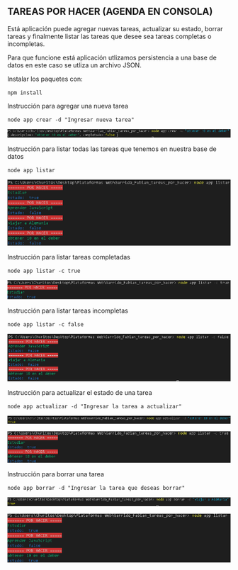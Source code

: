 ## TAREAS POR HACER (AGENDA EN CONSOLA)

Está aplicación puede agregar nuevas tareas, actualizar su estado, borrar tareas 
y finalmente listar las tareas que desee sea tareas completas o incompletas.

Para que funcione está aplicación utlizamos persistencia a una base de datos
en este caso se utliza un archivo JSON.


Instalar los paquetes con:

```
npm install
```


Instrucción para agregar una nueva tarea
```
node app crear -d "Ingresar nueva tarea" 
```
![Alt text](./pictures/crear.png "imagen crear")



Instrucción para listar todas las tareas que tenemos en nuestra base de datos

```
node app listar
```

![Alt text](./pictures/listar.png "imagen listar")



Instrucción para listar tareas completadas

```
node app listar -c true
```
![Alt text](./pictures/listar-completadas.png "imagen listar completadas")



Instrucción para listar tareas incompletas

```
node app listar -c false
```
![Alt text](./pictures/listar-incompletas.png "imagen listar incompletas")



Instrucción para actualizar el estado de una tarea

```
node app actualizar -d "Ingresar la tarea a actualizar" 
```
![Alt text](./pictures/actualizar.png "imagen actualizar")


![Alt text](./pictures/mostrar-actualizacion.png "imagen mostrar actualizar")




Instrucción para borrar una tarea

```
node app borrar -d "Ingresar la tarea que deseas borrar" 
```
![Alt text](./pictures/borrar.png "imagen borrar")


![Alt text](./pictures/mostrar-borrado.png "imagen mostrar actualizar")









